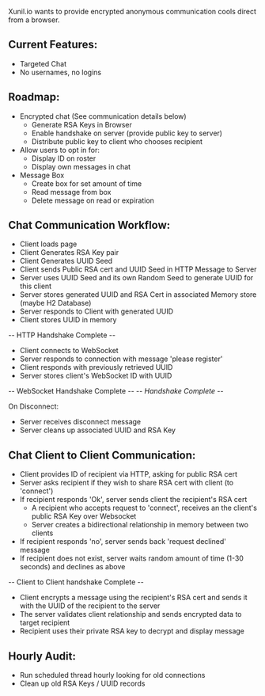 Xunil.io wants to provide encrypted anonymous communication cools direct from a browser.

Current Features:
-----------------

- Targeted Chat
- No usernames, no logins

Roadmap:
--------

- Encrypted chat (See communication details below)
    - Generate RSA Keys in Browser
    - Enable handshake on server (provide public key to server)
    - Distribute public key to client who chooses recipient
- Allow users to opt in for:
    - Display ID on roster
    - Display own messages in chat
- Message Box
    - Create box for set amount of time
    - Read message from box
    - Delete message on read or expiration

Chat Communication Workflow:
----------------------------

- Client loads page
- Client Generates RSA Key pair
- Client Generates UUID Seed
- Client sends Public RSA cert and UUID Seed in HTTP Message to Server
- Server uses UUID Seed and its own Random Seed to generate UUID for this client
- Server stores generated UUID and RSA Cert in associated Memory store (maybe H2 Database)
- Server responds to Client with generated UUID
- Client stores UUID in memory

-- HTTP Handshake Complete --

- Client connects to WebSocket
- Server responds to connection with message 'please register'
- Client responds with previously retrieved UUID
- Server stores client's WebSocket ID with UUID

-- WebSocket Handshake Complete --
-- *Handshake Complete* --

On Disconnect:

- Server receives disconnect message
- Server cleans up associated UUID and RSA Key

Chat Client to Client Communication:
------------------------------------

- Client provides ID of recipient via HTTP, asking for public RSA cert
- Server asks recipient if they wish to share RSA cert with client (to 'connect')
- If recipient responds 'Ok', server sends client the recipient's RSA cert
    - A recipient who accepts request to 'connect', receives an the client's public RSA Key over Websocket
    - Server creates a bidirectional relationship in memory between two clients
- If recipient responds 'no', server sends back 'request declined' message
- If recipient does not exist, server waits random amount of time (1-30 seconds) and declines as above

-- Client to Client handshake Complete --

- Client encrypts a message using the recipient's RSA cert and sends it with the UUID of the recipient to the server
- The server validates client relationship and sends encrypted data to target recipient
- Recipient uses their private RSA key to decrypt and display message

Hourly Audit:
-------------

- Run scheduled thread hourly looking for old connections
- Clean up old RSA Keys / UUID records
